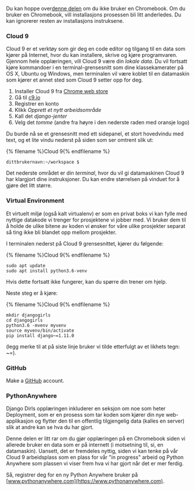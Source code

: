 Du kan hoppe over[denne delen](http://tutorial.djangogirls.org/en/installation/#install-python) om du ikke bruker en Chromebook. Om du bruker en Chromebook, vill installasjons prosessen bli litt anderledes. Du kan ignorerer resten av installasjons instruksene.

### Cloud 9

Cloud 9 er et verktøy som gir deg en code editor og tilgang til en data som kjører på Internet, hvor du kan installere, skrive og kjøre programvaren. Gjennom hele opplæringen, vill Cloud 9 være din *lokale data*. Du vil fortsatt kjøre kommandoer i en terminal-grensesnitt som dine klassekamerater på OS X, Ubuntu og Windows, men terminalen vil være koblet til en datamaskin som kjører et annet sted som Cloud 9 setter opp for deg.

1. Installer Cloud 9 fra [Chrome web store](https://chrome.google.com/webstore/detail/cloud9/nbdmccoknlfggadpfkmcpnamfnbkmkcp)
2. Gå til [c9.io](https://c9.io)
3. Registrer en konto
4. Klikk *Opprett et nytt arbeidsområde*
5. Kall det *django-jenter*
6. Velg det *tomme* (andre fra høyre i den nederste raden med oransje logo)

Du burde nå se et grensesnitt med ett sidepanel, et stort hovedvindu med text, og et lite vindu nederst på siden som ser omtrent slik ut:

{% filename %}Cloud 9{% endfilename %}

    dittbrukernavn:~/workspace $
    

Det nederste området er din *terminal*, hvor du vil gi datamaskinen Cloud 9 har klargjort dine instruksjoner. Du kan endre størrelsen på vinduet for å gjøre det litt større.

### Virtual Environment

Et virtuelt miljø (også kalt virtualenv) er som en privat boks vi kan fylle med nyttige datakode vi trenger for prosjektene vi jobber med. Vi bruker dem til å holde de ulike bitene av koden vi ønsker for våre ulike prosjekter separat så ting ikke bli blandet opp mellom prosjekter.

I terminalen nederst på Cloud 9 grensesnittet, kjører du følgende:

{% filename %}Cloud 9{% endfilename %}

    sudo apt update
    sudo apt install python3.6-venv
    

Hvis dette fortsatt ikke fungerer, kan du spørre din trener om hjelp.

Neste steg er å kjøre:

{% filename %}Cloud 9{% endfilename %}

    mkdir djangogirls
    cd djangogirls
    python3.6 -mvenv myvenv
    source myvenv/bin/activate
    pip install django~=1.11.0
    

(legg merke til at på siste linje bruker vi tilde etterfulgt av et likhets tegn: ~=).

### GitHub

Make a [GitHub](https://github.com) account.

### PythonAnywhere

Django Dirls opplæringen inkluderer en seksjon om noe som heter Deployment, som er en prosess som tar koden som kjører din nye web-applikasjon og flytter den til en offentlig tilgjengelig data (kalles en server) slik at andre kan se hva du har gjort.

Denne delen er litt rar om du gjør opplæringen på en Chromebook siden vi allerede bruker en data som er på internett (i motsetning til, si, en datamaskin). Uansett, det er fremdeles nyttig, siden vi kan tenke på vår Cloud 9 arbeidsplass som en plass for vår "in progress" arbeid og Python Anywhere som plassen vi viser frem hva vi har gjort når det er mer ferdig.

Så, registrer deg for en ny Python Anywhere bruker på [www.pythonanywhere.com](https://www.pythonanywhere.com).